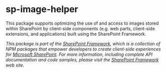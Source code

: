 # sp-image-helper

This package supports optimizing the use of and access to images stored within 
SharePoint by client-side components (e.g. web parts, 
client-side extensions, and applications) built using the SharePoint Framework.

*This package is part of the [SharePoint Framework](http://aka.ms/spfx),
which is a collection of NPM packages that empower developers to create client-side experiences
for [Microsoft SharePoint](https://products.office.com/en-us/sharepoint/collaboration).
For more information, including complete API documentation and code samples, please visit
the [SharePoint Framework](http://aka.ms/spfx) web site.*
